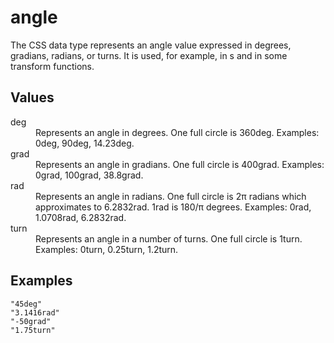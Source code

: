 # angle

The <angle> CSS data type represents an angle value expressed in degrees, gradians, radians, or turns. It is used, for example, in <gradient>s and in some transform functions.


## Values

<dl>
<dt>deg</dt>
<dd>Represents an angle in degrees. One full circle is 360deg. Examples: 0deg, 90deg, 14.23deg.</dd>

<dt>grad</dt>
<dd>Represents an angle in gradians. One full circle is 400grad. Examples: 0grad, 100grad, 38.8grad.</dd>

<dt>rad</dt>
<dd>Represents an angle in radians. One full circle is 2π radians which approximates to 6.2832rad. 1rad is 180/π degrees. Examples: 0rad, 1.0708rad, 6.2832rad.</dd>

<dt>turn</dt>
<dd>Represents an angle in a number of turns. One full circle is 1turn. Examples: 0turn, 0.25turn, 1.2turn.</dd>
</dl>

## Examples

```
"45deg"
"3.1416rad"
"-50grad"
"1.75turn"
```